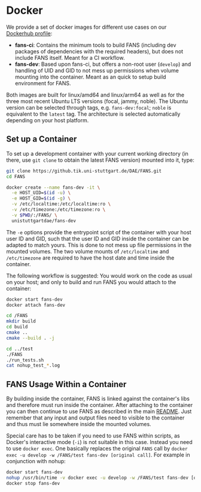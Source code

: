 # Docker
We provide a set of docker images for different use cases on our [Dockerhub profile](https://hub.docker.com/u/unistuttgartdae):
- **fans-ci**: Contains the minimum tools to build FANS (including dev packages of dependencies with the required headers), but does not include FANS itself. Meant for a CI workflow.
- **fans-dev**: Based upon fans-ci, but offers a non-root user (`develop`) and handling of UID and GID to not mess up permissions when volume mounting into the container. Meant as an quick to setup build environment for FANS.

Both images are built for linux/amd64 and linux/arm64 as well as for the three most recent Ubuntu LTS versions (focal, jammy, noble). The Ubuntu version can be selected through tags, e.g. `fans-dev:focal`; `noble` is equivalent to the `latest` tag. The architecture is selected automatically depending on your host platform.

## Set up a Container
To set up a development container with your current working directory (in there, use `git clone` to obtain the latest FANS version) mounted into it, type:
```bash
git clone https://github.tik.uni-stuttgart.de/DAE/FANS.git
cd FANS

docker create --name fans-dev -it \
  -e HOST_UID=$(id -u) \
  -e HOST_GID=$(id -g) \
  -v /etc/localtime:/etc/localtime:ro \
  -v /etc/timezone:/etc/timezone:ro \
  -v $PWD/:/FANS/ \
  unistuttgartdae/fans-dev
```
The `-e` options provide the entrypoint script of the container with your host user ID and GID, such that the user ID and GID inside the container can be adapted to match yours. This is done to not mess up file permissions in the mounted volumes. The two volume mounts of `/etc/localtime` and `/etc/timezone` are required to have the host date and time inside the container.

The following workflow is suggested: You would work on the code as usual on your host; and only to build and run FANS you would attach to the container:
```bash
docker start fans-dev
docker attach fans-dev

cd /FANS
mkdir build
cd build
cmake ..
cmake --build . -j

cd ../test
./FANS
./run_tests.sh
cat nohup_test_*.log
```

## FANS Usage Within a Container
By building inside the container, FANS is linked against the container's libs and therefore must run inside the container. After attaching to the container you can then continue to use FANS as described in the main [README](../README.md#usage). Just remember that any input and output files need to visible to the container and thus must lie somewhere inside the mounted volumes.

Special care has to be taken if you need to use FANS within scripts, as Docker's interactive mode (`-i`) is not suitable in this case. Instead you need to use `docker exec`. One basically replaces the original `FANS` call by `docker exec -u develop -w /FANS/test fans-dev [original call]`. For example in conjunction with nohup:
```bash
docker start fans-dev
nohup /usr/bin/time -v docker exec -u develop -w /FANS/test fans-dev [original call] &
docker stop fans-dev
```